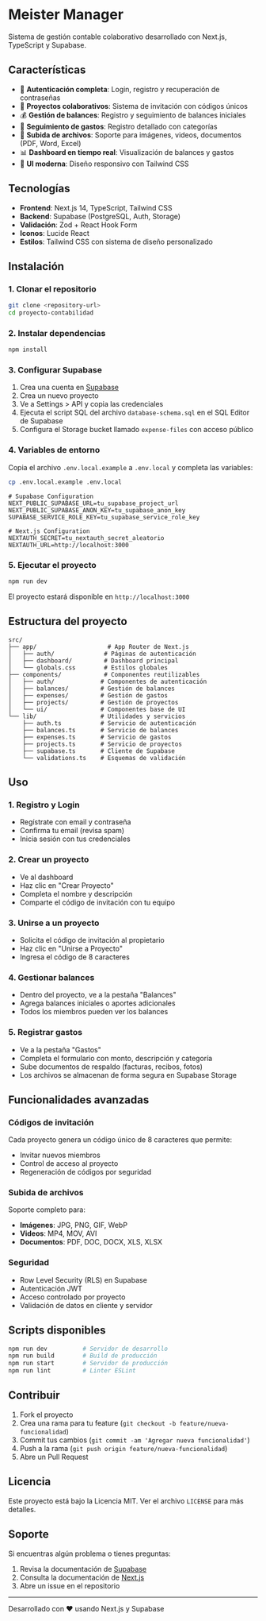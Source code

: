 # Meister Manager

Sistema de gestión contable colaborativo desarrollado con Next.js, TypeScript y Supabase.

## Características

- 🔐 **Autenticación completa**: Login, registro y recuperación de contraseñas
- 👥 **Proyectos colaborativos**: Sistema de invitación con códigos únicos
- 💰 **Gestión de balances**: Registro y seguimiento de balances iniciales
- 🧾 **Seguimiento de gastos**: Registro detallado con categorías
- 📎 **Subida de archivos**: Soporte para imágenes, videos, documentos (PDF, Word, Excel)
- 📊 **Dashboard en tiempo real**: Visualización de balances y gastos
- 🎨 **UI moderna**: Diseño responsivo con Tailwind CSS

## Tecnologías

- **Frontend**: Next.js 14, TypeScript, Tailwind CSS
- **Backend**: Supabase (PostgreSQL, Auth, Storage)
- **Validación**: Zod + React Hook Form
- **Iconos**: Lucide React
- **Estilos**: Tailwind CSS con sistema de diseño personalizado

## Instalación

### 1. Clonar el repositorio

```bash
git clone <repository-url>
cd proyecto-contabilidad
```

### 2. Instalar dependencias

```bash
npm install
```

### 3. Configurar Supabase

1. Crea una cuenta en [Supabase](https://supabase.com)
2. Crea un nuevo proyecto
3. Ve a Settings > API y copia las credenciales
4. Ejecuta el script SQL del archivo `database-schema.sql` en el SQL Editor de Supabase
5. Configura el Storage bucket llamado `expense-files` con acceso público

### 4. Variables de entorno

Copia el archivo `.env.local.example` a `.env.local` y completa las variables:

```bash
cp .env.local.example .env.local
```

```env
# Supabase Configuration
NEXT_PUBLIC_SUPABASE_URL=tu_supabase_project_url
NEXT_PUBLIC_SUPABASE_ANON_KEY=tu_supabase_anon_key
SUPABASE_SERVICE_ROLE_KEY=tu_supabase_service_role_key

# Next.js Configuration
NEXTAUTH_SECRET=tu_nextauth_secret_aleatorio
NEXTAUTH_URL=http://localhost:3000
```

### 5. Ejecutar el proyecto

```bash
npm run dev
```

El proyecto estará disponible en `http://localhost:3000`

## Estructura del proyecto

```
src/
├── app/                    # App Router de Next.js
│   ├── auth/              # Páginas de autenticación
│   ├── dashboard/         # Dashboard principal
│   └── globals.css        # Estilos globales
├── components/            # Componentes reutilizables
│   ├── auth/             # Componentes de autenticación
│   ├── balances/         # Gestión de balances
│   ├── expenses/         # Gestión de gastos
│   ├── projects/         # Gestión de proyectos
│   └── ui/               # Componentes base de UI
└── lib/                  # Utilidades y servicios
    ├── auth.ts           # Servicio de autenticación
    ├── balances.ts       # Servicio de balances
    ├── expenses.ts       # Servicio de gastos
    ├── projects.ts       # Servicio de proyectos
    ├── supabase.ts       # Cliente de Supabase
    └── validations.ts    # Esquemas de validación
```

## Uso

### 1. Registro y Login

- Regístrate con email y contraseña
- Confirma tu email (revisa spam)
- Inicia sesión con tus credenciales

### 2. Crear un proyecto

- Ve al dashboard
- Haz clic en "Crear Proyecto"
- Completa el nombre y descripción
- Comparte el código de invitación con tu equipo

### 3. Unirse a un proyecto

- Solicita el código de invitación al propietario
- Haz clic en "Unirse a Proyecto"
- Ingresa el código de 8 caracteres

### 4. Gestionar balances

- Dentro del proyecto, ve a la pestaña "Balances"
- Agrega balances iniciales o aportes adicionales
- Todos los miembros pueden ver los balances

### 5. Registrar gastos

- Ve a la pestaña "Gastos"
- Completa el formulario con monto, descripción y categoría
- Sube documentos de respaldo (facturas, recibos, fotos)
- Los archivos se almacenan de forma segura en Supabase Storage

## Funcionalidades avanzadas

### Códigos de invitación

Cada proyecto genera un código único de 8 caracteres que permite:
- Invitar nuevos miembros
- Control de acceso al proyecto
- Regeneración de códigos por seguridad

### Subida de archivos

Soporte completo para:
- **Imágenes**: JPG, PNG, GIF, WebP
- **Videos**: MP4, MOV, AVI
- **Documentos**: PDF, DOC, DOCX, XLS, XLSX

### Seguridad

- Row Level Security (RLS) en Supabase
- Autenticación JWT
- Acceso controlado por proyecto
- Validación de datos en cliente y servidor

## Scripts disponibles

```bash
npm run dev          # Servidor de desarrollo
npm run build        # Build de producción
npm run start        # Servidor de producción
npm run lint         # Linter ESLint
```

## Contribuir

1. Fork el proyecto
2. Crea una rama para tu feature (`git checkout -b feature/nueva-funcionalidad`)
3. Commit tus cambios (`git commit -am 'Agregar nueva funcionalidad'`)
4. Push a la rama (`git push origin feature/nueva-funcionalidad`)
5. Abre un Pull Request

## Licencia

Este proyecto está bajo la Licencia MIT. Ver el archivo `LICENSE` para más detalles.

## Soporte

Si encuentras algún problema o tienes preguntas:

1. Revisa la documentación de [Supabase](https://supabase.com/docs)
2. Consulta la documentación de [Next.js](https://nextjs.org/docs)
3. Abre un issue en el repositorio

---

Desarrollado con ❤️ usando Next.js y Supabase
